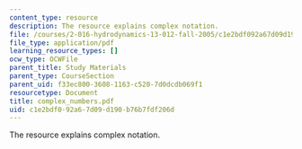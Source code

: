 ```yaml
---
content_type: resource
description: The resource explains complex notation.
file: /courses/2-016-hydrodynamics-13-012-fall-2005/c1e2bdf092a67d09d190b76b7fdf206d_complex_numbers.pdf
file_type: application/pdf
learning_resource_types: []
ocw_type: OCWFile
parent_title: Study Materials
parent_type: CourseSection
parent_uid: f33ec800-3608-1163-c520-7d0dcdb069f1
resourcetype: Document
title: complex_numbers.pdf
uid: c1e2bdf0-92a6-7d09-d190-b76b7fdf206d
---
```

The resource explains complex notation.

